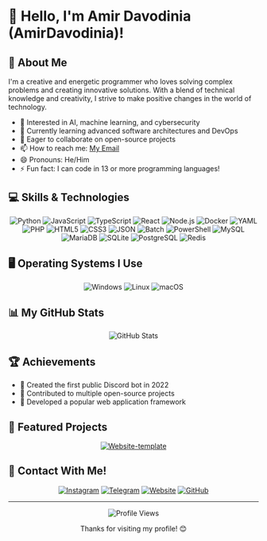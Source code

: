 # 👋 Hello, I'm Amir Davodinia (AmirDavodinia)!


## 🚀 About Me

I'm a creative and energetic programmer who loves solving complex problems and creating innovative solutions. With a blend of technical knowledge and creativity, I strive to make positive changes in the world of technology.

- 👀 Interested in AI, machine learning, and cybersecurity
- 🌱 Currently learning advanced software architectures and DevOps
- 💞️ Eager to collaborate on open-source projects
- 📫 How to reach me: [My Email](mailto:amir.davoodiniaa@gmail.com)
- 😄 Pronouns: He/Him
- ⚡ Fun fact: I can code in 13 or more programming languages!

## 💻 Skills & Technologies

<div align="center">

![Python](https://img.shields.io/badge/-Python-3776AB?style=for-the-badge&logo=Python&logoColor=white)
![JavaScript](https://img.shields.io/badge/-JavaScript-F7DF1E?style=for-the-badge&logo=javascript&logoColor=black)
![TypeScript](https://img.shields.io/badge/-TypeScript-3178C6?style=for-the-badge&logo=typescript&logoColor=white)
![React](https://img.shields.io/badge/-React-61DAFB?style=for-the-badge&logo=react&logoColor=black)
![Node.js](https://img.shields.io/badge/-Node.js-339933?style=for-the-badge&logo=node.js&logoColor=white)
![Docker](https://img.shields.io/badge/-Docker-2496ED?style=for-the-badge&logo=docker&logoColor=white)
![YAML](https://img.shields.io/badge/-YAML-CB171E?style=for-the-badge&logo=yaml&logoColor=white)
![PHP](https://img.shields.io/badge/-PHP-777BB4?style=for-the-badge&logo=php&logoColor=white)
![HTML5](https://img.shields.io/badge/-HTML5-E34F26?style=for-the-badge&logo=html5&logoColor=white)
![CSS3](https://img.shields.io/badge/-CSS3-1572B6?style=for-the-badge&logo=css3&logoColor=white)
![JSON](https://img.shields.io/badge/-JSON-000000?style=for-the-badge&logo=json&logoColor=white)
![Batch](https://img.shields.io/badge/-Batch-4D4D4D?style=for-the-badge&logo=windows&logoColor=white)
![PowerShell](https://img.shields.io/badge/-PowerShell-5391FE?style=for-the-badge&logo=powershell&logoColor=white)
![MySQL](https://img.shields.io/badge/MySQL-4479A1.svg?style=for-the-badge&logo=mysql&logoColor=white)
![MariaDB](https://img.shields.io/badge/MariaDB-003545?style=for-the-badge&logo=mariadb&logoColor=white)
![SQLite](https://img.shields.io/badge/sqlite-%2307405e.svg?style=for-the-badge&logo=sqlite&logoColor=white)
![PostgreSQL](https://img.shields.io/badge/PostgreSQL-336791.svg?style=for-the-badge&logo=postgresql&logoColor=white)
![Redis](https://img.shields.io/badge/redis-%23DD0031.svg?style=for-the-badge&logo=redis&logoColor=white)

</div>


## 🖥️ Operating Systems I Use

<div align="center">

![Windows](https://img.shields.io/badge/-Windows-0078D6?style=for-the-badge&logo=windows&logoColor=white)
![Linux](https://img.shields.io/badge/-Linux-FCC624?style=for-the-badge&logo=linux&logoColor=black)
![macOS](https://img.shields.io/badge/-macOS-000000?style=for-the-badge&logo=apple&logoColor=white)

</div>

## 📊 My GitHub Stats

<div align="center">

![GitHub Stats](https://github-readme-stats.vercel.app/api?username=AmirDavodinia&show_icons=true&theme=blue-green)

</div>

## 🏆 Achievements

- 🥇 Created the first public Discord bot in 2022
- 🌟 Contributed to multiple open-source projects
- 🚀 Developed a popular web application framework

## 🌟 Featured Projects

<div align="center">

[![Website-template](https://github-readme-stats.vercel.app/api/pin/?username=AmirDavodinia&repo=Website-template&theme=blue-green)](https://github.com/AmirDavodinia/Website-template)

</div>

## 🤝 Contact With Me!

<div align="center">

[![Instagram](https://img.shields.io/badge/Instagram-E4405F?style=for-the-badge&logo=instagram&logoColor=white)](https://www.instagram.com/amir_davodiniaa)
[![Telegram](https://img.shields.io/badge/Telegram-2CA5E0?style=for-the-badge&logo=telegram&logoColor=white)](https://t.me/AmirDavodinia)
[![Website](https://img.shields.io/badge/Website-0077B5?style=for-the-badge&logo=Firefox-Browser&logoColor=white)](https://www.amirdavodinia.ir)
[![GitHub](https://img.shields.io/badge/GitHub-100000?style=for-the-badge&logo=github&logoColor=white)](https://github.com/AmirDavodinia)

</div>

---

<div align="center">
  <img src="https://komarev.com/ghpvc/?username=AmirDavodinia&color=blue&style=for-the-badge" alt="Profile Views">
  <p>Thanks for visiting my profile! 😊</p>
</div>
